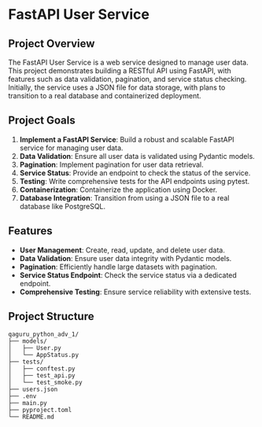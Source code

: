 # FastAPI User Service

## Project Overview

The FastAPI User Service is a web service designed to manage user data. This project demonstrates building a RESTful API using FastAPI, with features such as data validation, pagination, and service status checking. Initially, the service uses a JSON file for data storage, with plans to transition to a real database and containerized deployment.

## Project Goals

1. **Implement a FastAPI Service**: Build a robust and scalable FastAPI service for managing user data.
2. **Data Validation**: Ensure all user data is validated using Pydantic models.
3. **Pagination**: Implement pagination for user data retrieval.
4. **Service Status**: Provide an endpoint to check the status of the service.
5. **Testing**: Write comprehensive tests for the API endpoints using pytest.
6. **Containerization**: Containerize the application using Docker.
7. **Database Integration**: Transition from using a JSON file to a real database like PostgreSQL.

## Features

- **User Management**: Create, read, update, and delete user data.
- **Data Validation**: Ensure user data integrity with Pydantic models.
- **Pagination**: Efficiently handle large datasets with pagination.
- **Service Status Endpoint**: Check the service status via a dedicated endpoint.
- **Comprehensive Testing**: Ensure service reliability with extensive tests.

## Project Structure

```plaintext
qaguru_python_adv_1/
├── models/
│   ├── User.py
│   └── AppStatus.py
├── tests/
│   ├── conftest.py
│   ├── test_api.py
│   └── test_smoke.py
├── users.json
├── .env
├── main.py
├── pyproject.toml
└── README.md

